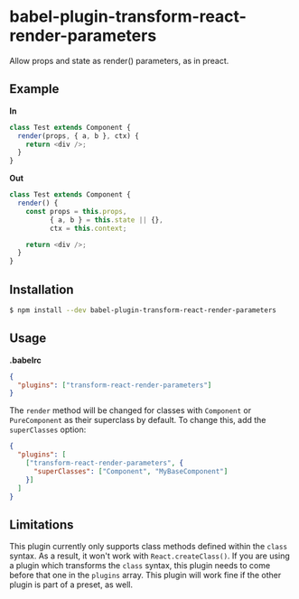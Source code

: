 # babel-plugin-transform-react-render-parameters

Allow props and state as render() parameters, as in preact.

## Example

**In**

```js
class Test extends Component {
  render(props, { a, b }, ctx) {
    return <div />;
  }
}
```

**Out**

```js
class Test extends Component {
  render() {
    const props = this.props,
          { a, b } = this.state || {},
          ctx = this.context;

    return <div />;
  }
}
```

## Installation

```sh
$ npm install --dev babel-plugin-transform-react-render-parameters
```

## Usage

**.babelrc**

```json
{
  "plugins": ["transform-react-render-parameters"]
}
```

The `render` method will be changed for classes with `Component` or `PureComponent` as their superclass by default. To change this, add the `superClasses` option:

```json
{
  "plugins": [
    ["transform-react-render-parameters", {
      "superClasses": ["Component", "MyBaseComponent"]
    }]
  ]
}
```

## Limitations

This plugin currently only supports class methods defined within the `class` syntax. As a result, it won't work with `React.createClass()`. If you are using a plugin which transforms the `class` syntax, this plugin needs to come before that one in the `plugins` array. This plugin will work fine if the other plugin is part of a preset, as well.